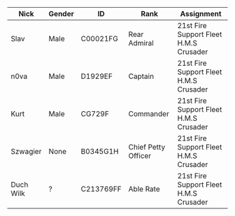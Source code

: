 | Nick | Gender | ID | Rank | Assignment |
| --- | --- | --- | --- | --- |
| Slav | Male | C00021FG | Rear Admiral | 21st Fire Support Fleet H.M.S Crusader |
| n0va | Male | D1929EF | Captain | 21st Fire Support Fleet H.M.S Crusader |
| Kurt | Male | CG729F | Commander | 21st Fire Support Fleet H.M.S Crusader |
| Szwagier | None | B0345G1H | Chief Petty Officer | 21st Fire Support Fleet H.M.S Crusader |
| Duch Wilk | ? | C213769FF | Able Rate | 21st Fire Support Fleet H.M.S Crusader |
